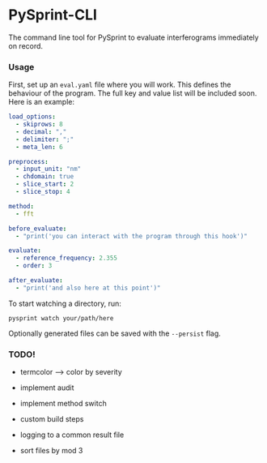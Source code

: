 # PySprint-CLI

The command line tool for PySprint to evaluate interferograms immediately on record.

### Usage

First, set up an `eval.yaml` file where you will work. This defines the behaviour of the program. The full key and value list will be included soon. Here is an example:

```yml
load_options:
  - skiprows: 8
  - decimal: ","
  - delimiter: ";"
  - meta_len: 6

preprocess:
  - input_unit: "nm"
  - chdomain: true
  - slice_start: 2
  - slice_stop: 4

method:
  - fft

before_evaluate:
  - "print('you can interact with the program through this hook')"

evaluate:
  - reference_frequency: 2.355
  - order: 3

after_evaluate:
  - "print('and also here at this point')"
```

To start watching a directory, run:

```shell
pysprint watch your/path/here
```

Optionally generated files can be saved with the `--persist` flag.

### TODO!

- termcolor --> color by severity
- implement audit

- implement method switch
- custom build steps
- logging to a common result file
- sort files by mod 3
